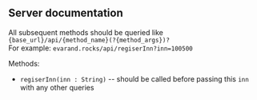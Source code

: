 ## Server documentation

All subsequent methods should be queried like `{base_url}/api/{method_name}(?{method_args})?` \
For example: `evarand.rocks/api/regiserInn?inn=100500`

Methods:

* `regiserInn(inn : String)` -- should be called before passing this `inn` with any other queries


